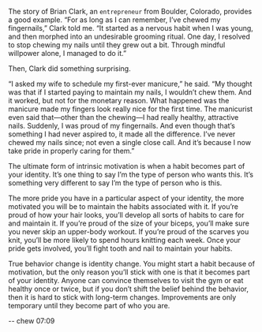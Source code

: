 The story of Brian Clark, an `entrepreneur` from Boulder, Colorado,
provides a good example. “For as long as I can remember, I’ve chewed
my fingernails,” Clark told me. “It started as a nervous habit when I
was young, and then morphed into an undesirable grooming ritual.
One day, I resolved to stop chewing my nails until they grew out a bit.
Through mindful willpower alone, I managed to do it.”

Then, Clark did something surprising.

“I asked my wife to schedule my first-ever manicure,” he said. “My
thought was that if I started paying to maintain my nails, I wouldn’t
chew them. And it worked, but not for the monetary reason. What
happened was the manicure made my fingers look really nice for the
first time. The manicurist even said that—other than the chewing—I
had really healthy, attractive nails. Suddenly, I was proud of my
fingernails. And even though that’s something I had never aspired to,
it made all the difference. I’ve never chewed my nails since; not even a
single close call. And it’s because I now take pride in properly caring
for them.”

The ultimate form of intrinsic motivation is when a habit becomes
part of your identity. It’s one thing to say I’m the type of person who
wants this. It’s something very different to say I’m the type of person
who is this.

The more pride you have in a particular aspect of your identity, the
more motivated you will be to maintain the habits associated with it. If
you’re proud of how your hair looks, you’ll develop all sorts of habits to
care for and maintain it. If you’re proud of the size of your biceps,
you’ll make sure you never skip an upper-body workout. If you’re
proud of the scarves you knit, you’ll be more likely to spend hours
knitting each week. Once your pride gets involved, you’ll fight tooth
and nail to maintain your habits.

True behavior change is identity change. You might start a habit
because of motivation, but the only reason you’ll stick with one is that
it becomes part of your identity. Anyone can convince themselves to
visit the gym or eat healthy once or twice, but if you don’t shift the
belief behind the behavior, then it is hard to stick with long-term
changes. Improvements are only temporary until they become part of
who you are.

--
chew
07:09